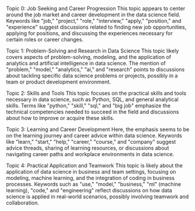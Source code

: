Topic 0: Job Seeking and Career Progression
This topic appears to center around the job market and career development in the data science field. Keywords like "job," "project," "role," "interview," "apply," "position," and "experience" suggest discussions related to finding new job opportunities, applying for positions, and discussing the experiences necessary for certain roles or career changes.

Topic 1: Problem-Solving and Research in Data Science
This topic likely covers aspects of problem-solving, modeling, and the application of analytics and artificial intelligence in data science. The mention of "problem," "model," "analytics," "ai," and "research" points to discussions about tackling specific data science problems or projects, possibly in a team or product development environment.

Topic 2: Skills and Tools
This topic focuses on the practical skills and tools necessary in data science, such as Python, SQL, and general analytical skills. Terms like "python," "skill," "sql," and "big job" emphasize the technical competencies needed to succeed in the field and discussions about how to improve or acquire these skills.

Topic 3: Learning and Career Development
Here, the emphasis seems to be on the learning journey and career advice within data science. Keywords like "learn," "start," "help," "career," "course," and "company" suggest advice threads, sharing of learning resources, or discussions about navigating career paths and workplace environments in data science.

Topic 4: Practical Application and Teamwork
This topic is likely about the application of data science in business and team settings, focusing on modeling, machine learning, and the integration of coding in business processes. Keywords such as "use," "model," "business," "ml" (machine learning), "code," and "engineering" reflect discussions on how data science is applied in real-world scenarios, possibly involving teamwork and collaboration.
